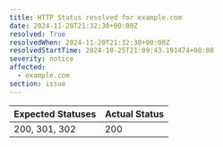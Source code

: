 ```yaml
---
title: HTTP Status resolved for example.com
date: 2024-11-20T21:32:30+00:00Z
resolved: True
resolvedWhen: 2024-11-20T21:32:30+00:00Z
resolvedStartTime: 2024-10-25T21:09:43.191474+00:00
severity: notice
affected:
  - example.com
section: issue
---
```


| Expected Statuses | Actual Status  |
|-------------------|----------------|
| 200, 301, 302 | 200 |
